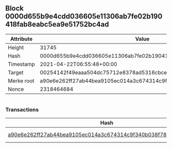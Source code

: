 ## Block 0000d655b9e4cdd036605e11306ab7fe02b190418fab8eabc5ea9e51752bc4ad

Attribute | Value
--- | ---
Height | 31745
Hash | 0000d655b9e4cdd036605e11306ab7fe02b190418fab8eabc5ea9e51752bc4ad
Timestamp | 2021-04-22T06:55:48+00:00
Target | 00254142f49eaaa504dc75712e8378ad5316cbcead634704b3734b6271167cc4
Merke root | a90e6e262ff27ab44bea9105ec014a3c674314c9f340b038f78f9e164e70c4df
Nonce | 2318464684

```

```

### Transactions

Hash | Amount
--- | ---
[a90e6e262ff27ab44bea9105ec014a3c674314c9f340b038f78f9e164e70c4df](a90e6e262ff27ab44bea9105ec014a3c674314c9f340b038f78f9e164e70c4df.md) | 10.00000000 SKEPTI 
